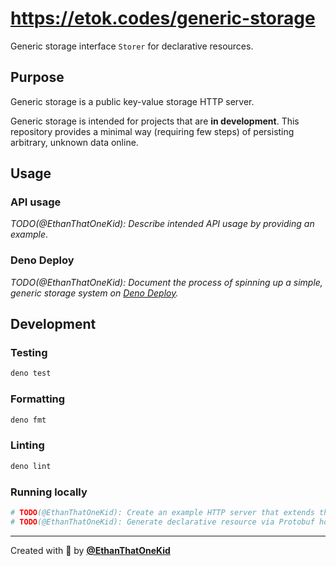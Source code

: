 # <https://etok.codes/generic-storage>

Generic storage interface `Storer` for declarative resources.

## Purpose

Generic storage is a public key-value storage HTTP server.

Generic storage is intended for projects that are **in development**. This repository provides a minimal way (requiring few steps) of persisting arbitrary, unknown data online.

## Usage

### API usage

_TODO(@EthanThatOneKid): Describe intended API usage by providing an example_.

### Deno Deploy

_TODO(@EthanThatOneKid): Document the process of spinning up a simple, generic storage system on [Deno Deploy](https://deno.com/deploy/docs/deployments)._

## Development

### Testing

```bash
deno test
```

### Formatting

```bash
deno fmt
```

### Linting

```bash
deno lint
```

### Running locally

```bash
# TODO(@EthanThatOneKid): Create an example HTTP server that extends the given StorageInterface and example resource.
# TODO(@EthanThatOneKid): Generate declarative resource via Protobuf hosted online.
```

---

Created with 💖 by [**@EthanThatOneKid**](https://etok.codes)
